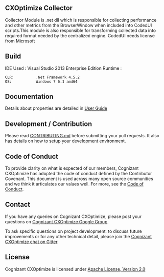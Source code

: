 ## CXOptimize Collector

Collector Module is .net dll which is responsible for collecting performance and other metrics from the BrowserWindow when included into CodedUI scripts.This module is also responsible for transforming collected data into required format needed by the centralized engine. 
CodedUI needs license from Microsoft

## Build

IDE Used : Visual Studio 2013 Enterprise Edition
Runtime :
```
CLR:          .Net Framework 4.5.2
OS:           Windows 7 6.1 amd64
```


## Documentation

Details about properties are detailed in [User Guide](../USERGUIDE.md)

## Development / Contribution

Please read [CONTRIBUTING.md](CONTRIBUTING.md) before submitting your pull requests. It also has details on how to setup your development environment.

## Code of Conduct

To provide clarity on what is expected of our members, Cognizant CXOptimize has adopted the code of conduct defined by the Contributor Covenant. This document is used across many open source communities and we think it articulates our values well. For more, see the [Code of Conduct](CODE_OF_CONDUCT.md).

## Contact

If you have any queries on Cognizant CXOptimize, please post your questions on [Cognizant CXOptimize Google Group](https://groups.google.com/forum/#!forum/cognizant-cxoptimize).

To ask specific questions on project development, to discuss future improvements or for any other technical detail, please join the [Cognizant CXOptimize chat on Gitter](https://gitter.im/Cognizant-CXOptimize).

## License

Cognizant CXOptimize is licensed under [Apache License, Version 2.0](LICENSE)